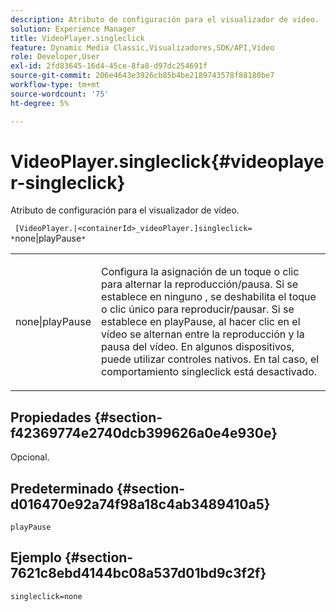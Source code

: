 ```yaml
---
description: Atributo de configuración para el visualizador de vídeo.
solution: Experience Manager
title: VideoPlayer.singleclick
feature: Dynamic Media Classic,Visualizadores,SDK/API,Vídeo
role: Developer,User
exl-id: 2fd83645-16d4-45ce-8fa8-d97dc254691f
source-git-commit: 206e4643e3926cb85b4be2189743578f88180be7
workflow-type: tm+mt
source-wordcount: '75'
ht-degree: 5%

---
```


# VideoPlayer.singleclick{#videoplayer-singleclick}

Atributo de configuración para el visualizador de vídeo.

` [VideoPlayer.|<containerId>_videoPlayer.]singleclick= *`none|playPause`*`

<table id="table_C616483932C2482CA9794DDD7313FD7C"> 
 <tbody> 
  <tr> 
   <td colname="col1"> <p> <span class="codeph"> <span class="varname"> none|playPause</span> </span> </p> </td> 
   <td colname="col2"> <p> Configura la asignación de un toque o clic para alternar la reproducción/pausa. Si se establece en <span class="codeph"> ninguno</span> , se deshabilita el toque o clic único para reproducir/pausar. Si se establece en <span class="codeph"> playPause</span>, al hacer clic en el vídeo se alternan entre la reproducción y la pausa del vídeo. En algunos dispositivos, puede utilizar controles nativos. En tal caso, el comportamiento <span class="codeph"> singleclick</span> está desactivado. </p> </td> 
  </tr> 
 </tbody> 
</table>

## Propiedades {#section-f42369774e2740dcb399626a0e4e930e}

Opcional.

## Predeterminado {#section-d016470e92a74f98a18c4ab3489410a5}

`playPause`

## Ejemplo {#section-7621c8ebd4144bc08a537d01bd9c3f2f}

```
singleclick=none
```
